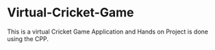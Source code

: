 # Virtual-Cricket-Game
This is a virtual Cricket Game Application and Hands on Project is done using the CPP.

